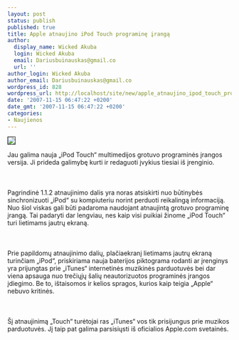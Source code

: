```yaml
---
layout: post
status: publish
published: true
title: Apple atnaujino iPod Touch programinę įrangą
author:
  display_name: Wicked Akuba
  login: Wicked Akuba
  email: Dariusbuinauskas@gmail.co
  url: ''
author_login: Wicked Akuba
author_email: Dariusbuinauskas@gmail.co
wordpress_id: 828
wordpress_url: http://localhost/site/new/apple_atnaujino_ipod_touch_programine_iranga/
date: '2007-11-15 06:47:22 +0200'
date_gmt: '2007-11-15 06:47:22 +0200'
categories:
- Naujienos
---
```

<div class="imgright"><img src="http://www.technews.lt/upl/Failai/ipodtouch450.jpg" border="1"></div>
<p>Jau galima nauja „iPod Touch“ multimedijos grotuvo programinės įrangos versija. Ji prideda galimybę kurti ir redaguoti įvykius tiesiai iš įrenginio.<br />
<br><br />
<br>Pagrindinė 1.1.2 atnaujinimo dalis yra noras atsiskirti nuo būtinybės sinchronizuoti „iPod“ su kompiuteriu norint perduoti reikalingą informaciją. Nuo šiol viskas gali būti padaroma naudojant atnaujintą grotuvo programinę įrangą. Tai padaryti dar lengviau, nes kaip visi puikiai žinome „iPod Touch“ turi lietimams jautrų ekraną.<br />
<br><br />
<br>Prie papildomų atnaujinimo dalių, plačiaekranį lietimams jautrų ekraną turinčiam „iPod“, priskiriama nauja baterijos piktograma rodanti ar įrenginys yra prijungtas prie „iTunes“ internetinės muzikinės parduotuvės bei dar viena apsauga nuo trečiųjų šalių neautorizuotos programinės įrangos įdiegimo. Be to, ištaisomos ir kelios spragos, kurios kaip teigia „Apple“ nebuvo kritinės.<br />
<br><br />
<br>Šį atnaujinimą „Touch“ turėtojai ras „iTunes“ vos tik prisijungus prie muzikos parduotuvės. Jį taip pat galima parsisiųsti iš oficialios Apple.com svetainės.</p>
